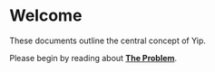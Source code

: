 # Welcome

These documents outline the central concept of Yip.

Please begin by reading about **[The Problem](/The_Problem/Public_Events/)**.